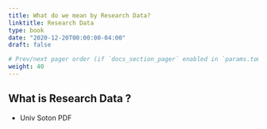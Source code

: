 ```yaml
---
title: What do we mean by Research Data?
linktitle: Research Data
type: book
date: "2020-12-20T00:00:00-04:00"
draft: false

# Prev/next pager order (if `docs_section_pager` enabled in `params.toml`)
weight: 40
---
```

## What is Research Data ?

- Univ Soton PDF